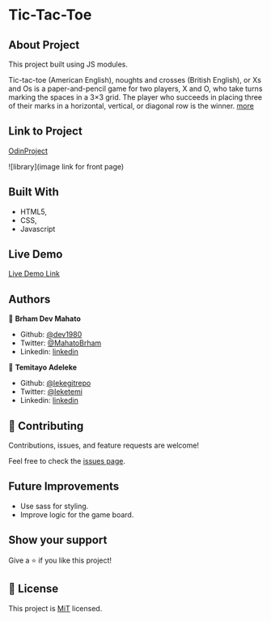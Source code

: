 # Tic-Tac-Toe

## About Project

This project built using JS modules.

Tic-tac-toe (American English), noughts and crosses (British English), or Xs and Os is a paper-and-pencil game for two players, X and O, who take turns marking the spaces in a 3×3 grid. The player who succeeds in placing three of their marks in a horizontal, vertical, or diagonal row is the winner. [more](https://en.wikipedia.org/wiki/Tic-tac-toe)

## Link to Project

[OdinProject](https://www.theodinproject.com/courses/javascript/lessons/tic-tac-toe-javascript)

![library](image link for front page)

## Built With

-   HTML5,
-   CSS,
-   Javascript

## Live Demo

[Live Demo Link](https://raw.githack.com/lekegitrepo/Tic-Tac-Toe/feature-branch/index.html)

## Authors

👤 **Brham Dev Mahato**

-   Github: [@dev1980](https://github.com/dev1980)
-   Twitter: [@MahatoBrham](https://twitter.com/MahatoBrham)
-   Linkedin: [linkedin](https://www.linkedin.com/in/dev1980/)

👤 **Temitayo Adeleke**

-   Github: [@lekegitrepo](https://github.com/lekegitrepo)
-   Twitter: [@leketemi](https://twitter.com/leketemi)
-   Linkedin: [linkedin](https://www.linkedin.com/in/adeleke-temitayo-a69125188/)

## 🤝 Contributing

Contributions, issues, and feature requests are welcome!

Feel free to check the [issues page](https://github.com/lekegitrepo/Tic-Tac-Toe/issues).

## Future Improvements

- Use sass for styling.
- Improve logic for the game board.

## Show your support

Give a ⭐️ if you like this project!

## 📝 License

This project is [MiT](https://opensource.org/licenses/MIT) licensed.
